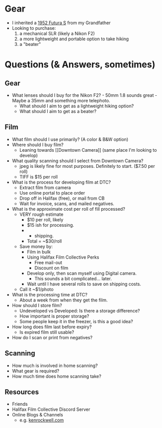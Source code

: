 # Gear
- I inherited a [1952 Futura S](https://mikeeckman.com/2020/02/futura-s-1952/) from my Grandfather
- Looking to purchase:
	1. a mechanical SLR (likely a Nikon F2)
	2. a more lightweight and portable option to take hiking
	3. a "beater"

# Questions (& Answers, sometimes)
## Gear
- What lenses should I buy for the Nikon F2?
		- 50mm 1.8 sounds great
		- Maybe a 35mm and something more telephoto.
	- What should I aim to get as a lightweight hiking option?
	- What should I aim to get as a beater?
## Film
- What film should I use primarily? (A color & B&W option)
- Where should I buy film?
	- Leaning towards [[Downtown Camera]] (same place I'm looking to develop)
- What quality scanning should I select from Downtown Camera?
	- jpeg is likely fine for most purposes. Definitely to start. ($7.50 per roll)
	- TIFF is $15 per roll 
- What is the process for developing film at DTC?
	- Extract film from camera
	- Use online portal to place order
	- Drop off in Halifax (free), or mail from CB
	- Wait for invoice, scans, and mailed negatives.
- What is the approximate cost per roll of fill processed?
	- VERY rough estimate
		- $10 per roll, likely
		- $15 ish for processing.
		- + shipping. 
		- Total = ~$30/roll  
	- Save money by:
		- Film in bulk
		- Using Halifax Film Collective Perks
			- Free mail-out
			- Discount on film
		- Develop only, then scan myself using Digital camera.
			- This sounds a bit complicated... later.
		- Wait until I have several rolls to save on shipping costs.
	- Call it ~$1/photo
- What is the processing time at DTC?
	- About a week from when they get the film.
- How should I store film?
	- Undeveloped vs Developed: Is there a storage difference?
	- How important is proper storage?
	- Some people keep it in the freezer, is this a good idea?
- How long does film last before expiry?
	- Is expired film still usable?
- How do I scan or print from negatives?

## Scanning
- How much is involved in home scanning?
- What gear is required?
- How much time does home scanning take?

## Resources
- Friends
- Halifax Film Collective Discord Server
- Online Blogs & Channels
	- e.g. [kenrockwell.com](http://kenrockwell.com)